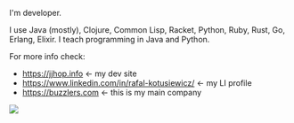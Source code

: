 I'm developer. 

I use Java (mostly), Clojure, Common Lisp, Racket, Python, Ruby, Rust, Go, Erlang, Elixir. I teach programming in Java and Python.

For more info check:
* https://jjhop.info <- my dev site
* https://www.linkedin.com/in/rafal-kotusiewicz/ <- my LI profile
* https://buzzlers.com <- this is my main company
<!-- * ~https://nexonit.com  <- this is my second company (consulting mainly)~ -->


<img align="center" src="https://github-readme-stats.vercel.app/api/top-langs/?username=jjhop&layout=compact&theme=onedark" />
